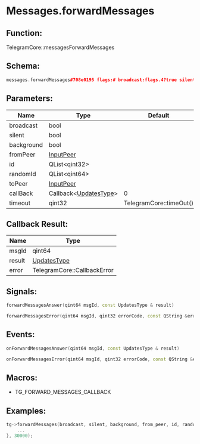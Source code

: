 # Messages.forwardMessages

## Function:

TelegramCore::messagesForwardMessages

## Schema:

```c++
messages.forwardMessages#708e0195 flags:# broadcast:flags.4?true silent:flags.5?true background:flags.6?true from_peer:InputPeer id:Vector<int> random_id:Vector<long> to_peer:InputPeer = Updates;
```
## Parameters:

|Name|Type|Default|
|----|----|-------|
|broadcast|bool||
|silent|bool||
|background|bool||
|fromPeer|[InputPeer](../../types/inputpeer.md)||
|id|QList&lt;qint32&gt;||
|randomId|QList&lt;qint64&gt;||
|toPeer|[InputPeer](../../types/inputpeer.md)||
|callBack|Callback&lt;[UpdatesType](../../types/updatestype.md)&gt;|0|
|timeout|qint32|TelegramCore::timeOut()|

## Callback Result:

|Name|Type|
|----|----|
|msgId|qint64|
|result|[UpdatesType](../../types/updatestype.md)|
|error|TelegramCore::CallbackError|

## Signals:

```c++
forwardMessagesAnswer(qint64 msgId, const UpdatesType & result)
```
```c++
forwardMessagesError(qint64 msgId, qint32 errorCode, const QString &errorText)
```

## Events:

```c++
onForwardMessagesAnswer(qint64 msgId, const UpdatesType & result)
```
```c++
onForwardMessagesError(qint64 msgId, qint32 errorCode, const QString &errorText)
```

## Macros:

* TG_FORWARD_MESSAGES_CALLBACK

## Examples:

```c++
tg->forwardMessages(broadcast, silent, background, from_peer, id, random_id, to_peer, [=](TG_FORWARD_MESSAGES_CALLBACK){
    ...
}, 30000);
```
